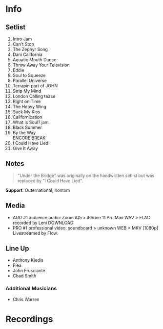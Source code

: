 # Info

## Setlist

1. Intro Jam
2. Can't Stop
3. The Zephyr Song
4. Dani California
5. Aquatic Mouth Dance
6. Throw Away Your Television
7. Eddie
8. Soul to Squeeze
9. Parallel Universe
10. Terrapin part of JOHN
11. Strip My Mind
12. London Calling tease
13. Right on Time
14. The Heavy Wing
15. Suck My Kiss
16. Californication
17. What Is Soul? jam
18. Black Summer
19. By the Way
<br> ENCORE BREAK
20. I Could Have Lied
21. Give It Away

## Notes

> "Under the Bridge" was originally on the handwritten setlist but was replaced by "I Could Have Lied".

**Support**: Outernational, Irontom

## Media 

* AUD #1 audience audio: Zoom iQ5 > iPhone 11 Pro Max WAV > FLAC recorded by Leni DOWNLOAD   
* PRO #1 professional video: soundboard > unknown WEB > MKV [1080p] Livestreamed by Flow.

## Line Up

* Anthony Kiedis
* Flea
* John Frusciante
* Chad Smith

### Additional Musicians

* Chris Warren

# Recordings